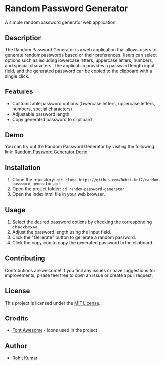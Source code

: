 # Random Password Generator

A simple random password generator web application.

## Description

The Random Password Generator is a web application that allows users to generate random passwords based on their preferences. Users can select options such as including lowercase letters, uppercase letters, numbers, and special characters. The application provides a password length input field, and the generated password can be copied to the clipboard with a single click.

## Features

- Customizable password options (lowercase letters, uppercase letters, numbers, special characters)
- Adjustable password length
- Copy generated password to clipboard

## Demo

You can try out the Random Password Generator by visiting the following link: [Random Password Generator Demo](https://your-demo-link-here)

## Installation

1. Clone the repository: `git clone https://github.com/Rohit-kr17/random-password-generator.git`
2. Open the project folder: `cd random-password-generator`
3. Open the index.html file in your web browser.

## Usage

1. Select the desired password options by checking the corresponding checkboxes.
2. Adjust the password length using the input field.
3. Click the "Generate" button to generate a random password.
4. Click the copy icon to copy the generated password to the clipboard.

## Contributing

Contributions are welcome! If you find any issues or have suggestions for improvements, please feel free to open an issue or create a pull request.

## License

This project is licensed under the [MIT License](LICENSE).

## Credits

- [Font Awesome](https://fontawesome.com) - Icons used in the project

## Author

- [Rohit Kumar](https://github.com/Rohit-kr17)

